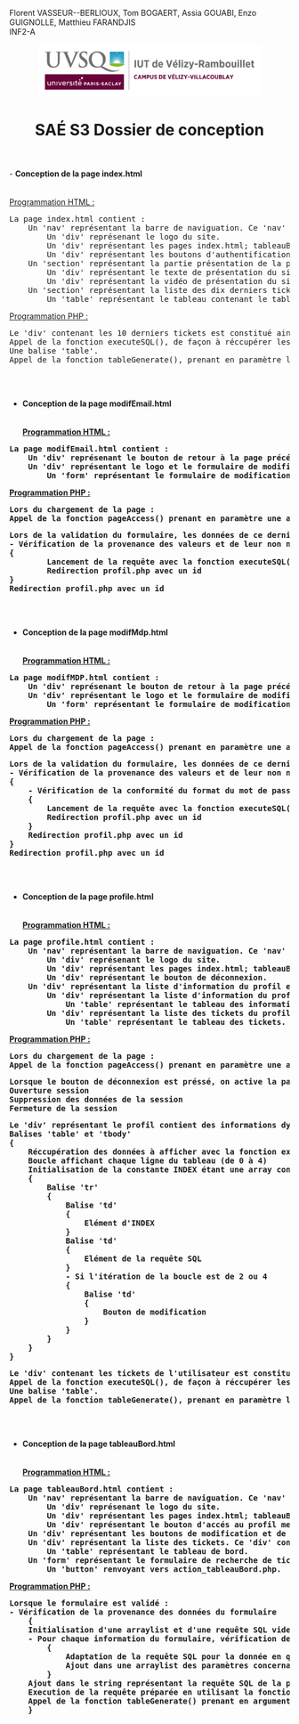 Florent VASSEUR--BERLIOUX, Tom BOGAERT, Assia GOUABI, Enzo GUIGNOLLE, Matthieu FARANDJIS<br>
INF2-A

<div align="center">
<img height="95" width="400" src="/docs/img/IUT_Velizy_Villacoublay_logo_2020_ecran.png" title="logo uvsq vélizy"/>

# SAÉ S3  Dossier de conception
</div>
<br><br>
- <b>Conception de la page index.html</b><br>
<br><br>
<u>Programmation HTML :</u>
<pre>
La page index.html contient :
    Un 'nav' représentant la barre de naviguation. Ce 'nav' contient :
        Un 'div' représenant le logo du site.
        Un 'div' représentant les pages index.html; tableauBord.html; journalActivite.html; historique.html.
        Un 'div' représentant les boutons d'authentification menant vers connexion.html; incription.html; profil.html.
    Un 'section' représentant la partie présentation de la page. Ce 'section' contient :
        Un 'div' représentant le texte de présentation du site.
        Un 'div' représentant la vidéo de présentation du site.
    Un 'section' représentant la liste des dix derniers tickets. Ce 'section' contient :
        Un 'table' représentant le tableau contenant le tableau des tickets.
</pre>

<u>Programmation PHP :</u>
<pre>
Le 'div' contenant les 10 derniers tickets est constitué ainsi :
Appel de la fonction executeSQL(), de façon à réccupérer les 10 derniers tickets avec les informations.
Une balise 'table'.
Appel de la fonction tableGenerate(), prenant en paramètre le résultat d'executeSQL().
</pre>
<br><br>
- <b>Conception de la page modifEmail.html<br>
<br><br>
<u>Programmation HTML :</u>
<pre>
La page modifEmail.html contient :
    Un 'div' représenant le bouton de retour à la page précédante.
    Un 'div' représentant le logo et le formulaire de modification de l'email. Ce 'div' contient :
        Un 'form' représentant le formulaire de modification de l'email.
</pre>

<u>Programmation PHP :</u>
<pre>
Lors du chargement de la page :
Appel de la fonction pageAccess() prenant en paramètre une arraylist des rôles ayant accés à cette page (tous sauf visiteur).
</pre>
<pre>
Lors de la validation du formulaire, les données de ce dernier sont envoyés vers la page d'action action_modifEmail.php :
- Vérification de la provenance des valeurs et de leur non nullité
{
        Lancement de la requête avec la fonction executeSQL()
        Redirection profil.php avec un id 
}
Redirection profil.php avec un id
</pre>
<br><br>
- <b>Conception de la page modifMdp.html<br>
<br><br>
<u>Programmation HTML :</u>
<pre>
La page modifMDP.html contient :
    Un 'div' représenant le bouton de retour à la page précédante.
    Un 'div' représentant le logo et le formulaire de modification du mot de passe. Ce 'div' contient :
        Un 'form' représentant le formulaire de modification du mot de passe.
</pre>
<u>Programmation PHP :</u>
<pre>
Lors du chargement de la page :
Appel de la fonction pageAccess() prenant en paramètre une arraylist des rôles ayant accés à cette page (tous sauf visiteur).
</pre>
<pre>
Lors de la validation du formulaire, les données de ce dernier sont envoyés vers la page d'action action_modifMDP.php :
- Vérification de la provenance des valeurs et de leur non nullité
{
    - Vérification de la conformité du format du mot de passe avec la fonction valideMDP()
    {
        Lancement de la requête avec la fonction executeSQL()
        Redirection profil.php avec un id
    }
    Redirection profil.php avec un id
}
Redirection profil.php avec un id
</pre>
<br><br>
- <b>Conception de la page profile.html<br>
<br><br>
<u>Programmation HTML :</u>
<pre>
La page profile.html contient :
    Un 'nav' représentant la barre de naviguation. Ce 'nav' contient :
        Un 'div' représenant le logo du site.
        Un 'div' représentant les pages index.html; tableauBord.html; journalActivite.html; historique.html.
        Un 'div' représentant le bouton de déconnexion.
    Un 'div' représentant la liste d'information du profil et la liste des tickets du profil. Ce 'div' contient :
        Un 'div' représentant la liste d'information du profil. Ce div contient :
            Un 'table' représentant le tableau des informations.
        Un 'div' représentant la liste des tickets du profil. Ce div contient :
            Un 'table' représentant le tableau des tickets.
</pre>
<u>Programmation PHP :</u>
<pre>
Lors du chargement de la page :
Appel de la fonction pageAccess() prenant en paramètre une arraylist des rôles ayant accés à cette page (tous sauf visiteur).
</pre>
<pre>
Lorsque le bouton de déconnexion est préssé, on active la page d'action action_deconnexion.php :
Ouverture session
Suppression des données de la session
Fermeture de la session
</pre>
<pre>
Le 'div' représentant le profil contient des informations dynamiques, ce div est conçu ainsi :
Balises 'table' et 'tbody'
{
    Réccupération des données à afficher avec la fonction executeSQL()
    Boucle affichant chaque ligne du tableau (de 0 à 4)
    Initialisation de la constante INDEX étant une array contenant les premières données des lignes.
    {
        Balise 'tr'
        {
            Balise 'td'
            {
                Elément d'INDEX
            }
            Balise 'td'
            {
                Elément de la requête SQL
            }
            - Si l'itération de la boucle est de 2 ou 4
            {
                Balise 'td'
                {
                    Bouton de modification
                }
            }
        }
    }
}
</pre>
<pre>
Le 'div' contenant les tickets de l'utilisateur est constitué ainsi :
Appel de la fonction executeSQL(), de façon à réccupérer les tickets de l'utilisateur avec les informations (Date, Titre, Description, Etat).
Une balise 'table'.
Appel de la fonction tableGenerate(), prenant en paramètre le résultat d'executeSQL().
</pre>
<br><br>
- <b>Conception de la page tableauBord.html</b><br>
<br><br>
<u>Programmation HTML :</u>
<pre>
La page tableauBord.html contient :
    Un 'nav' représentant la barre de naviguation. Ce 'nav' contient :
        Un 'div' représenant le logo du site.
        Un 'div' représentant les pages index.html; tableauBord.html; journalActivite.html; historique.html.
        Un 'div' représentant le bouton d'accés au profil menant à profil.html.
    Un 'div' représentant les boutons de modification et de création de tickets.
    Un 'div' représentant la liste des tickets. Ce 'div' contient :
        Un 'table' représentant le tableau de bord.
    Un 'form' représentant le formulaire de recherche de tickets dans le tableau de bord.
        Un 'button' renvoyant vers action_tableauBord.php.
</pre>
<u>Programmation PHP :</u>
<pre>
Lorsque le formulaire est validé :
- Vérification de la provenance des données du formulaire
    {
    Initialisation d'une arraylist et d'une requête SQL vide (string)
    - Pour chaque information du formulaire, vérification de la non-nullité des données du formulaire
        {
            Adaptation de la requête SQL pour la donnée en question
            Ajout dans une arraylist des paramètres concernant la donnée en question
        }
    Ajout dans le string représentant la requête SQL de la projection n'incluant que des tickets non-fermés.
    Execution de la requête préparée en utilisant la fonction executeSQL() avec pour paramètre l'arraylist et le string.
    Appel de la fonction tableGenerate() prenant en argument l'execution de la fonction executeSQL
    }
</pre>
<br><br>
